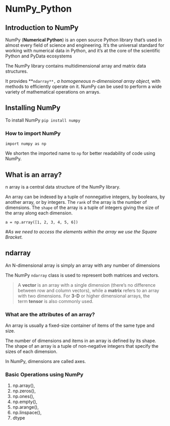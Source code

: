 # NumPy_Python
## Introduction to NumPy 
NumPy (**Numerical Python**) is an open source Python library that’s used in almost every field of science and engineering. It’s the universal standard for working with numerical data in Python, and it’s at the core of the scientific Python and PyData ecosystems

The NumPy library contains multidimensional array and matrix data structures.

It provides **`ndarray**,` <i>a homogeneous n-dimensional array object,</i> with methods to efficiently operate on it. NumPy can be used to perform a wide variety of mathematical operations on arrays.

## Installing NumPy

To install NumPy
`pip install numpy` 

### **How to import NumPy**

`import numpy as np`

We shorten the imported name to `np` for better readability of code using NumPy.

## What is an array? 
n array is a central data structure of the NumPy library.

An array can be indexed by a tuple of nonnegative integers, by booleans, by another array, or by integers. The `rank` of the array is the number of dimensions. The `shape` of the array is a tuple of integers giving the size of the array along each dimension.

`a = np.array([1, 2, 3, 4, 5, 6])`

*#As we need to access the elements within the array we use the Square Bracket.*

## ndarray
An N-dimensional array is simply an array with any number of dimensions

The NumPy `ndarray` class is used to represent both matrices and vectors.

> A **vector** is an array with a single dimension (there’s no difference between row and column vectors), while a **matrix** refers to an array with two dimensions. For **3-D** or higher dimensional arrays, the term **tensor** is also commonly used.
> 

### **What are the attributes of an array?**

An array is usually a fixed-size container of items of the same type and size. 

The number of dimensions and items in an array is defined by its shape. The shape of an array is a tuple of non-negative integers that specify the sizes of each dimension.

In NumPy, dimensions are called axes.

### Basic Operations using NumPy
1. np.array(),
2. np.zeros(),
3. np.ones(),
4. np.empty(),
5. np.arange(),
6. np.linspace(),
7. dtype
